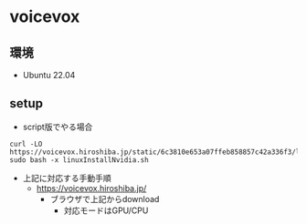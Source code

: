 # voicevox

## 環境

- Ubuntu 22.04

## setup

- script版でやる場合

```
curl -LO https://voicevox.hiroshiba.jp/static/6c3810e653a07ffeb858857c42a336f3/linuxInstallNvidia.sh
sudo bash -x linuxInstallNvidia.sh
```
- 上記に対応する手動手順
  - https://voicevox.hiroshiba.jp/
    - ブラウザで上記からdownload
      - 対応モードはGPU/CPU
